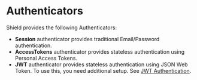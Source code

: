 # Authenticators

Shield provides the following Authenticators:

- **Session** authenticator provides traditional Email/Password authentication.
- **AccessTokens** authenticator provides stateless authentication using Personal Access Tokens.
- **JWT** authenticator provides stateless authentication using JSON Web Token. To use this,
  you need additional setup. See [JWT Authentication](./addons/jwt.md).
